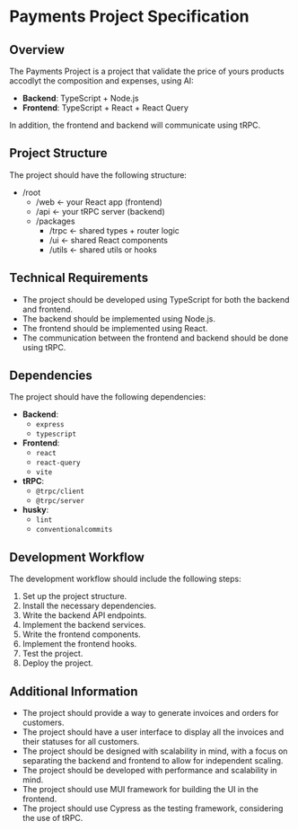 # Payments Project Specification

## Overview

The Payments Project is a project that validate the price of yours products accodlyt the composition and expenses, using AI:

- **Backend**: TypeScript + Node.js
- **Frontend**: TypeScript + React + React Query

In addition, the frontend and backend will communicate using tRPC.

## Project Structure

The project should have the following structure:

- /root
  - /web ← your React app (frontend)
  - /api ← your tRPC server (backend)
  - /packages
    - /trpc ← shared types + router logic
    - /ui ← shared React components
    - /utils ← shared utils or hooks

## Technical Requirements

- The project should be developed using TypeScript for both the backend and frontend.
- The backend should be implemented using Node.js.
- The frontend should be implemented using React.
- The communication between the frontend and backend should be done using tRPC.

## Dependencies

The project should have the following dependencies:

- **Backend**:
  - `express`
  - `typescript`
- **Frontend**:
  - `react`
  - `react-query`
  - `vite`
- **tRPC**:
  - `@trpc/client`
  - `@trpc/server`
- **husky**:
  - `lint`
  - `conventionalcommits`

## Development Workflow

The development workflow should include the following steps:

1. Set up the project structure.
2. Install the necessary dependencies.
3. Write the backend API endpoints.
4. Implement the backend services.
5. Write the frontend components.
6. Implement the frontend hooks.
7. Test the project.
8. Deploy the project.

## Additional Information

- The project should provide a way to generate invoices and orders for customers.
- The project should have a user interface to display all the invoices and their statuses for all customers.
- The project should be designed with scalability in mind, with a focus on separating the backend and frontend to allow for independent scaling.
- The project should be developed with performance and scalability in mind.
- The project should use MUI framework for building the UI in the frontend.
- The project should use Cypress as the testing framework, considering the use of tRPC.
